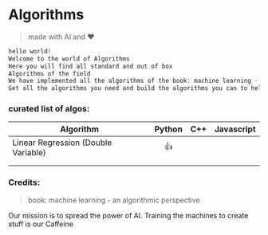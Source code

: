 # Algorithms

>made with AI and :heart:

```c
hello world!
Welcome to the world of Algorithms
Here you will find all standard and out of box 
Algorithms of the field
We have implemented all the algorithms of the book: machine learning - an algorithmic perspective
Get all the algorithms you need and build the algorithms you can to help.

```



###  curated list of algos:
| Algorithm    |    Python        | C++ |Javascript|
| ------------- |:-------------:| -----:|------:|
|  Linear Regression (Double Variable) |      :+1:         | 		|		|
|               |               |	    |		|
|               |				| 		|		|

















### Credits:
>book: machine learning - an algorithmic perspective







<Enter>



Our mission is to spread the power of AI. Training the machines to create stuff is our Caffeine


